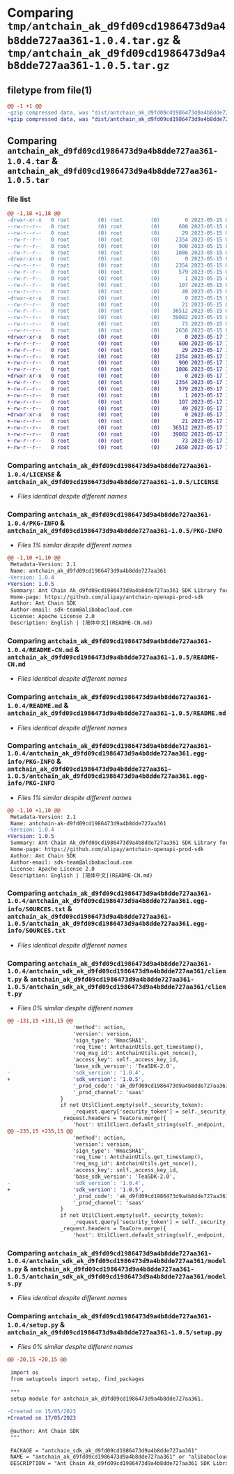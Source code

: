 # Comparing `tmp/antchain_ak_d9fd09cd1986473d9a4b8dde727aa361-1.0.4.tar.gz` & `tmp/antchain_ak_d9fd09cd1986473d9a4b8dde727aa361-1.0.5.tar.gz`

## filetype from file(1)

```diff
@@ -1 +1 @@
-gzip compressed data, was "dist/antchain_ak_d9fd09cd1986473d9a4b8dde727aa361-1.0.4.tar", last modified: Mon May 15 06:57:32 2023, max compression
+gzip compressed data, was "dist/antchain_ak_d9fd09cd1986473d9a4b8dde727aa361-1.0.5.tar", last modified: Wed May 17 12:01:15 2023, max compression
```

## Comparing `antchain_ak_d9fd09cd1986473d9a4b8dde727aa361-1.0.4.tar` & `antchain_ak_d9fd09cd1986473d9a4b8dde727aa361-1.0.5.tar`

### file list

```diff
@@ -1,18 +1,18 @@
-drwxr-xr-x   0 root         (0) root         (0)        0 2023-05-15 06:57:32.000000 antchain_ak_d9fd09cd1986473d9a4b8dde727aa361-1.0.4/
--rw-r--r--   0 root         (0) root         (0)      600 2023-05-15 06:57:32.000000 antchain_ak_d9fd09cd1986473d9a4b8dde727aa361-1.0.4/LICENSE
--rw-r--r--   0 root         (0) root         (0)       29 2023-05-15 06:57:32.000000 antchain_ak_d9fd09cd1986473d9a4b8dde727aa361-1.0.4/MANIFEST.in
--rw-r--r--   0 root         (0) root         (0)     2354 2023-05-15 06:57:32.000000 antchain_ak_d9fd09cd1986473d9a4b8dde727aa361-1.0.4/PKG-INFO
--rw-r--r--   0 root         (0) root         (0)      900 2023-05-15 06:57:32.000000 antchain_ak_d9fd09cd1986473d9a4b8dde727aa361-1.0.4/README-CN.md
--rw-r--r--   0 root         (0) root         (0)     1086 2023-05-15 06:57:32.000000 antchain_ak_d9fd09cd1986473d9a4b8dde727aa361-1.0.4/README.md
-drwxr-xr-x   0 root         (0) root         (0)        0 2023-05-15 06:57:32.000000 antchain_ak_d9fd09cd1986473d9a4b8dde727aa361-1.0.4/antchain_ak_d9fd09cd1986473d9a4b8dde727aa361.egg-info/
--rw-r--r--   0 root         (0) root         (0)     2354 2023-05-15 06:57:32.000000 antchain_ak_d9fd09cd1986473d9a4b8dde727aa361-1.0.4/antchain_ak_d9fd09cd1986473d9a4b8dde727aa361.egg-info/PKG-INFO
--rw-r--r--   0 root         (0) root         (0)      579 2023-05-15 06:57:32.000000 antchain_ak_d9fd09cd1986473d9a4b8dde727aa361-1.0.4/antchain_ak_d9fd09cd1986473d9a4b8dde727aa361.egg-info/SOURCES.txt
--rw-r--r--   0 root         (0) root         (0)        1 2023-05-15 06:57:32.000000 antchain_ak_d9fd09cd1986473d9a4b8dde727aa361-1.0.4/antchain_ak_d9fd09cd1986473d9a4b8dde727aa361.egg-info/dependency_links.txt
--rw-r--r--   0 root         (0) root         (0)      107 2023-05-15 06:57:32.000000 antchain_ak_d9fd09cd1986473d9a4b8dde727aa361-1.0.4/antchain_ak_d9fd09cd1986473d9a4b8dde727aa361.egg-info/requires.txt
--rw-r--r--   0 root         (0) root         (0)       49 2023-05-15 06:57:32.000000 antchain_ak_d9fd09cd1986473d9a4b8dde727aa361-1.0.4/antchain_ak_d9fd09cd1986473d9a4b8dde727aa361.egg-info/top_level.txt
-drwxr-xr-x   0 root         (0) root         (0)        0 2023-05-15 06:57:32.000000 antchain_ak_d9fd09cd1986473d9a4b8dde727aa361-1.0.4/antchain_sdk_ak_d9fd09cd1986473d9a4b8dde727aa361/
--rw-r--r--   0 root         (0) root         (0)       21 2023-05-15 06:57:32.000000 antchain_ak_d9fd09cd1986473d9a4b8dde727aa361-1.0.4/antchain_sdk_ak_d9fd09cd1986473d9a4b8dde727aa361/__init__.py
--rw-r--r--   0 root         (0) root         (0)    36512 2023-05-15 06:57:32.000000 antchain_ak_d9fd09cd1986473d9a4b8dde727aa361-1.0.4/antchain_sdk_ak_d9fd09cd1986473d9a4b8dde727aa361/client.py
--rw-r--r--   0 root         (0) root         (0)    39082 2023-05-15 06:57:32.000000 antchain_ak_d9fd09cd1986473d9a4b8dde727aa361-1.0.4/antchain_sdk_ak_d9fd09cd1986473d9a4b8dde727aa361/models.py
--rw-r--r--   0 root         (0) root         (0)       73 2023-05-15 06:57:32.000000 antchain_ak_d9fd09cd1986473d9a4b8dde727aa361-1.0.4/setup.cfg
--rw-r--r--   0 root         (0) root         (0)     2650 2023-05-15 06:57:32.000000 antchain_ak_d9fd09cd1986473d9a4b8dde727aa361-1.0.4/setup.py
+drwxr-xr-x   0 root         (0) root         (0)        0 2023-05-17 12:01:15.000000 antchain_ak_d9fd09cd1986473d9a4b8dde727aa361-1.0.5/
+-rw-r--r--   0 root         (0) root         (0)      600 2023-05-17 12:01:15.000000 antchain_ak_d9fd09cd1986473d9a4b8dde727aa361-1.0.5/LICENSE
+-rw-r--r--   0 root         (0) root         (0)       29 2023-05-17 12:01:15.000000 antchain_ak_d9fd09cd1986473d9a4b8dde727aa361-1.0.5/MANIFEST.in
+-rw-r--r--   0 root         (0) root         (0)     2354 2023-05-17 12:01:15.000000 antchain_ak_d9fd09cd1986473d9a4b8dde727aa361-1.0.5/PKG-INFO
+-rw-r--r--   0 root         (0) root         (0)      900 2023-05-17 12:01:15.000000 antchain_ak_d9fd09cd1986473d9a4b8dde727aa361-1.0.5/README-CN.md
+-rw-r--r--   0 root         (0) root         (0)     1086 2023-05-17 12:01:15.000000 antchain_ak_d9fd09cd1986473d9a4b8dde727aa361-1.0.5/README.md
+drwxr-xr-x   0 root         (0) root         (0)        0 2023-05-17 12:01:15.000000 antchain_ak_d9fd09cd1986473d9a4b8dde727aa361-1.0.5/antchain_ak_d9fd09cd1986473d9a4b8dde727aa361.egg-info/
+-rw-r--r--   0 root         (0) root         (0)     2354 2023-05-17 12:01:15.000000 antchain_ak_d9fd09cd1986473d9a4b8dde727aa361-1.0.5/antchain_ak_d9fd09cd1986473d9a4b8dde727aa361.egg-info/PKG-INFO
+-rw-r--r--   0 root         (0) root         (0)      579 2023-05-17 12:01:15.000000 antchain_ak_d9fd09cd1986473d9a4b8dde727aa361-1.0.5/antchain_ak_d9fd09cd1986473d9a4b8dde727aa361.egg-info/SOURCES.txt
+-rw-r--r--   0 root         (0) root         (0)        1 2023-05-17 12:01:15.000000 antchain_ak_d9fd09cd1986473d9a4b8dde727aa361-1.0.5/antchain_ak_d9fd09cd1986473d9a4b8dde727aa361.egg-info/dependency_links.txt
+-rw-r--r--   0 root         (0) root         (0)      107 2023-05-17 12:01:15.000000 antchain_ak_d9fd09cd1986473d9a4b8dde727aa361-1.0.5/antchain_ak_d9fd09cd1986473d9a4b8dde727aa361.egg-info/requires.txt
+-rw-r--r--   0 root         (0) root         (0)       49 2023-05-17 12:01:15.000000 antchain_ak_d9fd09cd1986473d9a4b8dde727aa361-1.0.5/antchain_ak_d9fd09cd1986473d9a4b8dde727aa361.egg-info/top_level.txt
+drwxr-xr-x   0 root         (0) root         (0)        0 2023-05-17 12:01:15.000000 antchain_ak_d9fd09cd1986473d9a4b8dde727aa361-1.0.5/antchain_sdk_ak_d9fd09cd1986473d9a4b8dde727aa361/
+-rw-r--r--   0 root         (0) root         (0)       21 2023-05-17 12:01:15.000000 antchain_ak_d9fd09cd1986473d9a4b8dde727aa361-1.0.5/antchain_sdk_ak_d9fd09cd1986473d9a4b8dde727aa361/__init__.py
+-rw-r--r--   0 root         (0) root         (0)    36512 2023-05-17 12:01:15.000000 antchain_ak_d9fd09cd1986473d9a4b8dde727aa361-1.0.5/antchain_sdk_ak_d9fd09cd1986473d9a4b8dde727aa361/client.py
+-rw-r--r--   0 root         (0) root         (0)    39082 2023-05-17 12:01:15.000000 antchain_ak_d9fd09cd1986473d9a4b8dde727aa361-1.0.5/antchain_sdk_ak_d9fd09cd1986473d9a4b8dde727aa361/models.py
+-rw-r--r--   0 root         (0) root         (0)       73 2023-05-17 12:01:15.000000 antchain_ak_d9fd09cd1986473d9a4b8dde727aa361-1.0.5/setup.cfg
+-rw-r--r--   0 root         (0) root         (0)     2650 2023-05-17 12:01:15.000000 antchain_ak_d9fd09cd1986473d9a4b8dde727aa361-1.0.5/setup.py
```

### Comparing `antchain_ak_d9fd09cd1986473d9a4b8dde727aa361-1.0.4/LICENSE` & `antchain_ak_d9fd09cd1986473d9a4b8dde727aa361-1.0.5/LICENSE`

 * *Files identical despite different names*

### Comparing `antchain_ak_d9fd09cd1986473d9a4b8dde727aa361-1.0.4/PKG-INFO` & `antchain_ak_d9fd09cd1986473d9a4b8dde727aa361-1.0.5/PKG-INFO`

 * *Files 1% similar despite different names*

```diff
@@ -1,10 +1,10 @@
 Metadata-Version: 2.1
 Name: antchain_ak_d9fd09cd1986473d9a4b8dde727aa361
-Version: 1.0.4
+Version: 1.0.5
 Summary: Ant Chain Ak_d9fd09cd1986473d9a4b8dde727aa361 SDK Library for Python
 Home-page: https://github.com/alipay/antchain-openapi-prod-sdk
 Author: Ant Chain SDK
 Author-email: sdk-team@alibabacloud.com
 License: Apache License 2.0
 Description: English | [简体中文](README-CN.md)
```

### Comparing `antchain_ak_d9fd09cd1986473d9a4b8dde727aa361-1.0.4/README-CN.md` & `antchain_ak_d9fd09cd1986473d9a4b8dde727aa361-1.0.5/README-CN.md`

 * *Files identical despite different names*

### Comparing `antchain_ak_d9fd09cd1986473d9a4b8dde727aa361-1.0.4/README.md` & `antchain_ak_d9fd09cd1986473d9a4b8dde727aa361-1.0.5/README.md`

 * *Files identical despite different names*

### Comparing `antchain_ak_d9fd09cd1986473d9a4b8dde727aa361-1.0.4/antchain_ak_d9fd09cd1986473d9a4b8dde727aa361.egg-info/PKG-INFO` & `antchain_ak_d9fd09cd1986473d9a4b8dde727aa361-1.0.5/antchain_ak_d9fd09cd1986473d9a4b8dde727aa361.egg-info/PKG-INFO`

 * *Files 1% similar despite different names*

```diff
@@ -1,10 +1,10 @@
 Metadata-Version: 2.1
 Name: antchain-ak-d9fd09cd1986473d9a4b8dde727aa361
-Version: 1.0.4
+Version: 1.0.5
 Summary: Ant Chain Ak_d9fd09cd1986473d9a4b8dde727aa361 SDK Library for Python
 Home-page: https://github.com/alipay/antchain-openapi-prod-sdk
 Author: Ant Chain SDK
 Author-email: sdk-team@alibabacloud.com
 License: Apache License 2.0
 Description: English | [简体中文](README-CN.md)
```

### Comparing `antchain_ak_d9fd09cd1986473d9a4b8dde727aa361-1.0.4/antchain_ak_d9fd09cd1986473d9a4b8dde727aa361.egg-info/SOURCES.txt` & `antchain_ak_d9fd09cd1986473d9a4b8dde727aa361-1.0.5/antchain_ak_d9fd09cd1986473d9a4b8dde727aa361.egg-info/SOURCES.txt`

 * *Files identical despite different names*

### Comparing `antchain_ak_d9fd09cd1986473d9a4b8dde727aa361-1.0.4/antchain_sdk_ak_d9fd09cd1986473d9a4b8dde727aa361/client.py` & `antchain_ak_d9fd09cd1986473d9a4b8dde727aa361-1.0.5/antchain_sdk_ak_d9fd09cd1986473d9a4b8dde727aa361/client.py`

 * *Files 0% similar despite different names*

```diff
@@ -131,15 +131,15 @@
                     'method': action,
                     'version': version,
                     'sign_type': 'HmacSHA1',
                     'req_time': AntchainUtils.get_timestamp(),
                     'req_msg_id': AntchainUtils.get_nonce(),
                     'access_key': self._access_key_id,
                     'base_sdk_version': 'TeaSDK-2.0',
-                    'sdk_version': '1.0.4',
+                    'sdk_version': '1.0.5',
                     '_prod_code': 'ak_d9fd09cd1986473d9a4b8dde727aa361',
                     '_prod_channel': 'saas'
                 }
                 if not UtilClient.empty(self._security_token):
                     _request.query['security_token'] = self._security_token
                 _request.headers = TeaCore.merge({
                     'host': UtilClient.default_string(self._endpoint, 'openapi.antchain.antgroup.com'),
@@ -235,15 +235,15 @@
                     'method': action,
                     'version': version,
                     'sign_type': 'HmacSHA1',
                     'req_time': AntchainUtils.get_timestamp(),
                     'req_msg_id': AntchainUtils.get_nonce(),
                     'access_key': self._access_key_id,
                     'base_sdk_version': 'TeaSDK-2.0',
-                    'sdk_version': '1.0.4',
+                    'sdk_version': '1.0.5',
                     '_prod_code': 'ak_d9fd09cd1986473d9a4b8dde727aa361',
                     '_prod_channel': 'saas'
                 }
                 if not UtilClient.empty(self._security_token):
                     _request.query['security_token'] = self._security_token
                 _request.headers = TeaCore.merge({
                     'host': UtilClient.default_string(self._endpoint, 'openapi.antchain.antgroup.com'),
```

### Comparing `antchain_ak_d9fd09cd1986473d9a4b8dde727aa361-1.0.4/antchain_sdk_ak_d9fd09cd1986473d9a4b8dde727aa361/models.py` & `antchain_ak_d9fd09cd1986473d9a4b8dde727aa361-1.0.5/antchain_sdk_ak_d9fd09cd1986473d9a4b8dde727aa361/models.py`

 * *Files identical despite different names*

### Comparing `antchain_ak_d9fd09cd1986473d9a4b8dde727aa361-1.0.4/setup.py` & `antchain_ak_d9fd09cd1986473d9a4b8dde727aa361-1.0.5/setup.py`

 * *Files 0% similar despite different names*

```diff
@@ -20,15 +20,15 @@
 
 import os
 from setuptools import setup, find_packages
 
 """
 setup module for antchain_ak_d9fd09cd1986473d9a4b8dde727aa361.
 
-Created on 15/05/2023
+Created on 17/05/2023
 
 @author: Ant Chain SDK
 """
 
 PACKAGE = "antchain_sdk_ak_d9fd09cd1986473d9a4b8dde727aa361"
 NAME = "antchain_ak_d9fd09cd1986473d9a4b8dde727aa361" or "alibabacloud-package"
 DESCRIPTION = "Ant Chain Ak_d9fd09cd1986473d9a4b8dde727aa361 SDK Library for Python"
```

